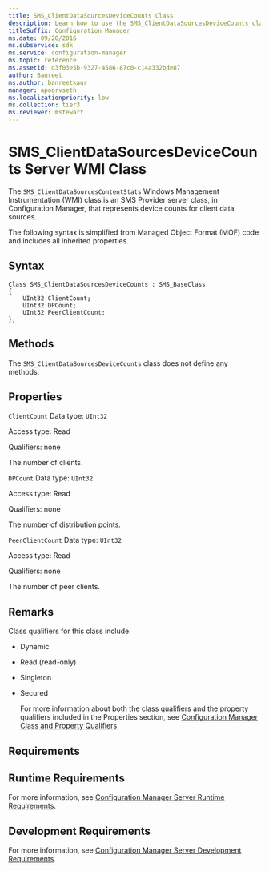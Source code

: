 ```yaml
---
title: SMS_ClientDataSourcesDeviceCounts Class
description: Learn how to use the SMS_ClientDataSourcesDeviceCounts class in Configuration Manager to represent device counts for client data sources.
titleSuffix: Configuration Manager
ms.date: 09/20/2016
ms.subservice: sdk
ms.service: configuration-manager
ms.topic: reference
ms.assetid: d3f03e5b-9327-4586-87c0-c14a332bde87
author: Banreet
ms.author: banreetkaur
manager: apoorvseth
ms.localizationpriority: low
ms.collection: tier3
ms.reviewer: mstewart
---
```

# SMS_ClientDataSourcesDeviceCounts Server WMI Class
The `SMS_ClientDataSourcesContentStats` Windows Management Instrumentation (WMI) class is an SMS Provider server class, in Configuration Manager, that represents device counts for client data sources.

 The following syntax is simplified from Managed Object Format (MOF) code and includes all inherited properties.

## Syntax

```
Class SMS_ClientDataSourcesDeviceCounts : SMS_BaseClass
{
    UInt32 ClientCount;
    UInt32 DPCount;
    UInt32 PeerClientCount;
};

```

## Methods
 The `SMS_ClientDataSourcesDeviceCounts` class does not define any methods.

## Properties
 `ClientCount`
 Data type: `UInt32`

 Access type: Read

 Qualifiers: none

 The number of clients.

 `DPCount`
 Data type: `UInt32`

 Access type: Read

 Qualifiers: none

 The number of distribution points.

 `PeerClientCount`
 Data type: `UInt32`

 Access type: Read

 Qualifiers: none

 The number of peer clients.

## Remarks
 Class qualifiers for this class include:

- Dynamic

- Read (read-only)

- Singleton

- Secured

  For more information about both the class qualifiers and the property qualifiers included in the Properties section, see [Configuration Manager Class and Property Qualifiers](../../../../../develop/reference/misc/class-and-property-qualifiers.md).

## Requirements

## Runtime Requirements
 For more information, see [Configuration Manager Server Runtime Requirements](../../../../../develop/core/reqs/server-runtime-requirements.md).

## Development Requirements
 For more information, see [Configuration Manager Server Development Requirements](../../../../../develop/core/reqs/server-development-requirements.md).
